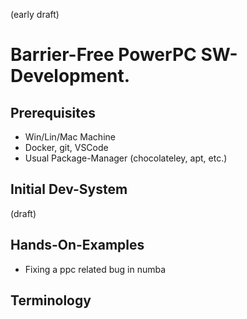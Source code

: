 (early draft)

# Barrier-Free PowerPC SW-Development.



## Prerequisites

* Win/Lin/Mac Machine
* Docker, git, VSCode
* Usual Package-Manager (chocolateley, apt, etc.)

## Initial Dev-System

(draft)

## Hands-On-Examples

* Fixing a ppc related bug in numba

## Terminology

